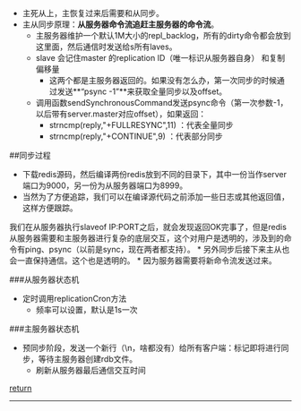 * 主死从上，主恢复过来后需要和从同步。
* 主从同步原理：**从服务器命令流追赶主服务器的命令流**。
    * 主服务器维护一个默认1M大小的repl_backlog，所有的dirty命令都会放到这里面，然后通信时发送给s所有laves。
    * slave 会记住master 的replication ID（唯一标识从服务器自身） 和复制偏移量
        * 这两个都是主服务器返回的。如果没有怎么办，第一次同步的时候通过发送**“psync -1”**来获取全量同步以及offset。
    * 调用函数sendSynchronousCommand发送psync命令（第一次参数-1，以后带有server.master对应offset），如果返回：
        * strncmp(reply,"+FULLRESYNC",11) ：代表全量同步
        * strncmp(reply,"+CONTINUE",9) ：代表部分同步
    
##同步过程
* 下载redis源码，然后编译两份redis放到不同的目录下，其中一份当作server端口为9000，另一份为从服务器端口为8999。
* 当然为了方便追踪，我们可以在编译源代码之前添加一些日志或其他返回值，这样方便跟踪。

我们在从服务器执行slaveof IP:PORT之后，就会发现返回OK完事了，但是redis从服务器需要和主服务器进行复杂的底层交互，这个对用户是透明的，涉及到的命令有ping、psync（以前是sync，现在两者都支持）。
    * 另外同步后接下来主从也会一直保持通信。这个也是透明的。
        * 因为服务器需要将新命令流发送过来。
    
###从服务器状态机
* 定时调用replicationCron方法
    * 频率可以设置，默认是1s一次
    
    
    
    
    
###主服务器状态机
* 预同步阶段，发送一个新行（\n，啥都没有）给所有客户端：标记即将进行同步，等待主服务器创建rdb文件。
    * 刷新从服务器最后通信交互时间

[return](README.md)
****